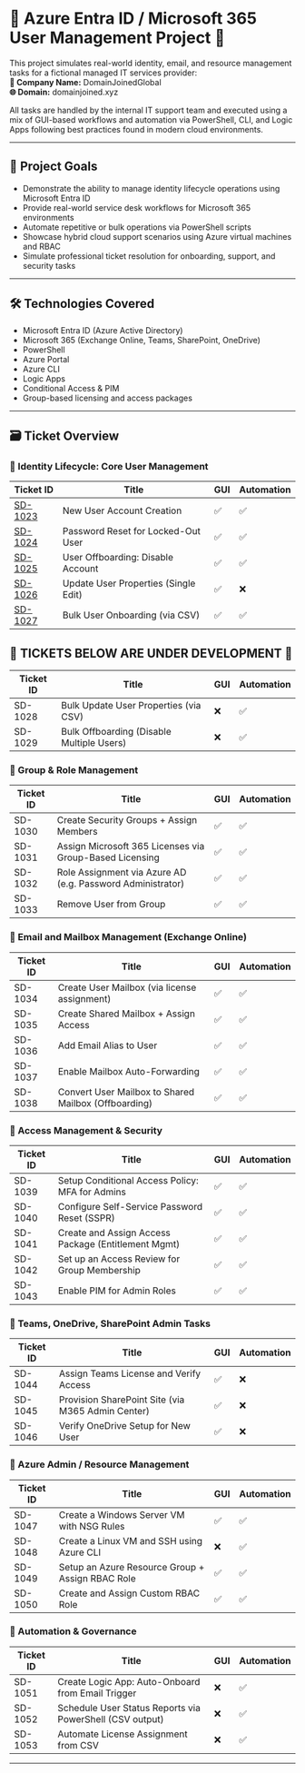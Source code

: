# 🔷 Azure Entra ID / Microsoft 365 User Management Project 🔷


This project simulates real-world identity, email, and resource management tasks for a fictional managed IT services provider:  
**💼 Company Name:** DomainJoinedGlobal  
**🌐 Domain:** domainjoined.xyz  

All tasks are handled by the internal IT support team and executed using a mix of GUI-based workflows and automation via PowerShell, CLI, and Logic Apps following best practices found in modern cloud environments.

---

## 🎯 Project Goals

- Demonstrate the ability to manage identity lifecycle operations using Microsoft Entra ID
- Provide real-world service desk workflows for Microsoft 365 environments
- Automate repetitive or bulk operations via PowerShell scripts
- Showcase hybrid cloud support scenarios using Azure virtual machines and RBAC
- Simulate professional ticket resolution for onboarding, support, and security tasks

---

## 🛠️ Technologies Covered

- Microsoft Entra ID (Azure Active Directory)
- Microsoft 365 (Exchange Online, Teams, SharePoint, OneDrive)
- PowerShell
- Azure Portal
- Azure CLI
- Logic Apps
- Conditional Access & PIM
- Group-based licensing and access packages

---

## 🗃️ Ticket Overview

### 📁 Identity Lifecycle: Core User Management


| Ticket ID | Title | GUI | Automation |
|-----------|-------|-----|------------|
| [SD-1023](./tickets/SD-1023/SD-1023-new-user.md) | New User Account Creation | ✅ | ✅ |
| [SD-1024](./tickets/SD-1024/SD-1024-password-reset.md) | Password Reset for Locked-Out User | ✅ | ✅ |
| [SD-1025](./tickets/SD-1025/SD-1025-disable-user.md) | User Offboarding: Disable Account | ✅ | ✅ |
| [SD-1026](./tickets/SD-1026/SD-1026-update-user-attributes.md) | Update User Properties (Single Edit) | ✅ | ❌ |
| [SD-1027](./tickets/SD-1027/SD-1027-bulk-user-onboarding.md) | Bulk User Onboarding (via CSV) | ✅ | ✅ |

## **🚧 TICKETS BELOW ARE UNDER DEVELOPMENT 🚧**

| Ticket ID | Title | GUI | Automation |
|-----------|-------|-----|------------|
| SD-1028 | Bulk Update User Properties (via CSV) | ❌ | ✅ |
| SD-1029 | Bulk Offboarding (Disable Multiple Users) | ❌ | ✅ |

### 📁 Group & Role Management

| Ticket ID | Title | GUI | Automation |
|-----------|-------|-----|------------|
| SD-1030 | Create Security Groups + Assign Members | ✅ | ✅ |
| SD-1031 | Assign Microsoft 365 Licenses via Group-Based Licensing | ✅ | ✅ |
| SD-1032 | Role Assignment via Azure AD (e.g. Password Administrator) | ✅ | ✅ |
| SD-1033 | Remove User from Group | ✅ | ✅ |

### 📁 Email and Mailbox Management (Exchange Online)

| Ticket ID | Title | GUI | Automation |
|-----------|-------|-----|------------|
| SD-1034 | Create User Mailbox (via license assignment) | ✅ | ✅ |
| SD-1035 | Create Shared Mailbox + Assign Access | ✅ | ✅ |
| SD-1036 | Add Email Alias to User | ✅ | ✅ |
| SD-1037 | Enable Mailbox Auto-Forwarding | ✅ | ✅ |
| SD-1038 | Convert User Mailbox to Shared Mailbox (Offboarding) | ✅ | ✅ |

### 📁 Access Management & Security

| Ticket ID | Title | GUI | Automation |
|-----------|-------|-----|------------|
| SD-1039 | Setup Conditional Access Policy: MFA for Admins | ✅ | ✅ |
| SD-1040 | Configure Self-Service Password Reset (SSPR) | ✅ | ✅ |
| SD-1041 | Create and Assign Access Package (Entitlement Mgmt) | ✅ | ✅ |
| SD-1042 | Set up an Access Review for Group Membership | ✅ | ✅ |
| SD-1043 | Enable PIM for Admin Roles | ✅ | ✅ |

### 📁 Teams, OneDrive, SharePoint Admin Tasks

| Ticket ID | Title | GUI | Automation |
|-----------|-------|-----|------------|
| SD-1044 | Assign Teams License and Verify Access | ✅ | ❌ |
| SD-1045 | Provision SharePoint Site (via M365 Admin Center) | ✅ | ❌ |
| SD-1046 | Verify OneDrive Setup for New User | ✅ | ❌ |

### 📁 Azure Admin / Resource Management

| Ticket ID | Title | GUI | Automation |
|-----------|-------|-----|------------|
| SD-1047 | Create a Windows Server VM with NSG Rules | ✅ | ✅ |
| SD-1048 | Create a Linux VM and SSH using Azure CLI | ❌ | ✅ |
| SD-1049 | Setup an Azure Resource Group + Assign RBAC Role | ✅ | ✅ |
| SD-1050 | Create and Assign Custom RBAC Role | ✅ | ✅ |

### 📁 Automation & Governance

| Ticket ID | Title | GUI | Automation |
|-----------|-------|-----|------------|
| SD-1051 | Create Logic App: Auto-Onboard from Email Trigger | ❌ | ✅ |
| SD-1052 | Schedule User Status Reports via PowerShell (CSV output) | ❌ | ✅ |
| SD-1053 | Automate License Assignment from CSV | ❌ | ✅ |



---
